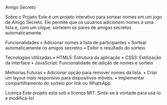 Amigo Secreto 

Sobre o Projeto
Este é um projeto interativo para sortear nomes em um jogo de Amigo Secreto. 
Ele permite que os usuários adicionem nomes a uma lista e, com um clique, sorteiem os pares de amigos secretos automaticamente.

Funcionalidades
•	Adicionar nomes à lista de participantes
•	Sortear automaticamente os amigos secretos
•	Exibir o resultado do sorteio

Tecnologias Utilizadas
•	HTML5: Estrutura da aplicação
•	CSS3: Estilização da interface
•	JavaScript: Funcionalidade de adição de nomes e sorteio

Melhorias Futuras
•	Adicionar opção para remover nomes da lista.
•	Criar um layout mais responsivo para dispositivos móveis.
•	Implementar compartilhamento do sorteio por link ou WhatsApp.

Licença
Este projeto está sob a licença MIT. Sinta-se à vontade para usá-lo e modificá-lo! 
